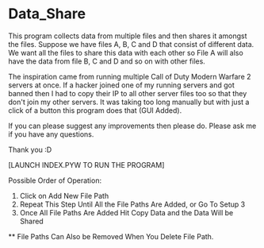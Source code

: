 Data_Share
==========

This program collects data from multiple files and then shares it amongst the files. Suppose we have files A, B, C and D that consist of different data. We want all the files to share this data with each other so File A will also have the data from file B, C and D and so on with other files. 

The inspiration came from running multiple Call of Duty Modern Warfare 2 servers at once. If a hacker joined one of my running servers and got banned then I had to copy their IP to all other server files too so that they don't join my other servers. It was taking too long manually but with just a click of a button this program does that (GUI Added).

If you can please suggest any improvements then please do. Please ask me if you have any questions.

Thank you :D

[LAUNCH INDEX.PYW TO RUN THE PROGRAM]

Possible Order of Operation:

1) Click on Add New File Path
2) Repeat This Step Until All the File Paths Are Added, or Go To Setup 3
3) Once All File Paths Are Added Hit Copy Data and the Data Will be Shared

** File Paths Can Also be Removed When You Delete File Path.  

